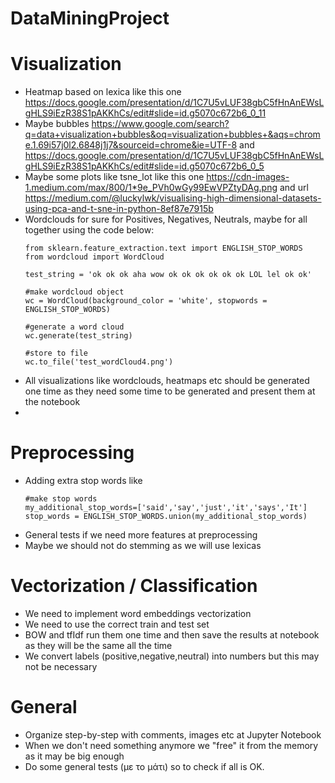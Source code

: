 # DataMiningProject

# Visualization
- Heatmap based on lexica like this one https://docs.google.com/presentation/d/1C7U5vLUF38gbC5fHnAnEWsLgHLS9iEzR38S1pAKKhCs/edit#slide=id.g5070c672b6_0_11
- Maybe bubbles https://www.google.com/search?q=data+visualization+bubbles&oq=visualization+bubbles+&aqs=chrome.1.69i57j0l2.6848j1j7&sourceid=chrome&ie=UTF-8 and https://docs.google.com/presentation/d/1C7U5vLUF38gbC5fHnAnEWsLgHLS9iEzR38S1pAKKhCs/edit#slide=id.g5070c672b6_0_5
- Maybe some plots like tsne_lot like this one https://cdn-images-1.medium.com/max/800/1*9e_PVh0wGy99EwVPZtyDAg.png and url https://medium.com/@luckylwk/visualising-high-dimensional-datasets-using-pca-and-t-sne-in-python-8ef87e7915b
- Wordclouds for sure for Positives, Negatives, Neutrals, maybe for all together using the 
code below:
    ```
    from sklearn.feature_extraction.text import ENGLISH_STOP_WORDS
    from wordcloud import WordCloud
    
    test_string = 'ok ok ok aha wow ok ok ok ok ok ok LOL lel ok ok'

    #make wordcloud object
    wc = WordCloud(background_color = 'white', stopwords = ENGLISH_STOP_WORDS)

    #generate a word cloud
    wc.generate(test_string)

    #store to file
    wc.to_file('test_wordCloud4.png')
    ```
- All visualizations like wordclouds, heatmaps etc should be generated one time as they need some time to be generated and present them at the notebook
- 

# Preprocessing

  - Adding extra stop words like 
    ```
    #make stop words
    my_additional_stop_words=['said','say','just','it','says','It']
    stop_words = ENGLISH_STOP_WORDS.union(my_additional_stop_words)
    ```
  - General tests if we need more features at preprocessing
  - Maybe we should not do stemming as we will use lexicas

# Vectorization / Classification

  - We need to implement word embeddings vectorization
  - We need to use the correct train and test set 
  - BOW and tfIdf run them one time and then save the results at notebook as they will be the same all the time
  - We convert labels (positive,negative,neutral) into numbers but this may not be necessary
    
# General

  - Organize step-by-step with comments, images etc at Jupyter Notebook
  - When we don't need something anymore we "free" it from the memory as it may be big enough
  - Do some general tests (με το μάτι) so to check if all is OK. 
